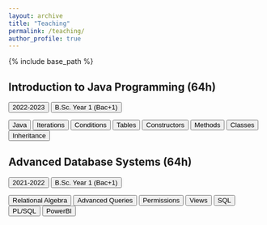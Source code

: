 ```yaml
---
layout: archive
title: "Teaching"
permalink: /teaching/
author_profile: true
---
```


{% include base_path %}

## Introduction to Java Programming (64h)
<button type="button" class="btn btn-default">2022-2023</button>
<button type="button" class="btn btn-primary">B.Sc. Year 1 (Bac+1)</button>

<button type="button" class="btn btn-secondary">Java</button>
<button type="button" class="btn btn-secondary">Iterations</button>
<button type="button" class="btn btn-secondary">Conditions</button>
<button type="button" class="btn btn-secondary">Tables</button>
<button type="button" class="btn btn-secondary">Constructors</button>
<button type="button" class="btn btn-secondary">Methods</button>
<button type="button" class="btn btn-secondary">Classes</button>
<button type="button" class="btn btn-secondary">Inheritance</button>

<!-- 
<dl>
  <dt><b>Academic Year</b></dt>
<dd>2022-2023</dd>
  <dt><b>Course Duration</b></dt>
<dd>64h</dd>
  <dt><b>Students</b></dt>
<dd>25 Bachelor Students</dd>
  <dt><b>Keywords</b></dt>
<dd>Java Language, Variables, Tables, Constructors, Methods, Iterations, Conditions, Classes, Inheritance</dd>
</dl>

<button name="button" onclick="http://www.google.com">B.Sc. Year 1 (Bac+1)</button>
<a><button name="button" style = "color: red" onclick="https://www.w3schools.com/CPP/cpp_math.asp">`cmath`on w3schools</button></a> -->

## Advanced Database Systems (64h)
<button type="button" class="btn btn-default">2021-2022</button>
<button type="button" class="btn btn-primary">B.Sc. Year 1 (Bac+1)</button>

<button type="button" class="btn btn-secondary">Relational Algebra</button>
<button type="button" class="btn btn-secondary">Advanced Queries</button>
<button type="button" class="btn btn-secondary">Permissions</button>
<button type="button" class="btn btn-secondary">Views</button>
<button type="button" class="btn btn-secondary">SQL</button>
<button type="button" class="btn btn-secondary">PL/SQL</button>
<button type="button" class="btn btn-secondary">PowerBI</button>

<!-- <dl>
  <dt><b>Academic Year</b></dt>
<dd>2021-2022</dd>
  <dt><b>Course Duration</b></dt>
<dd>64h</dd>
  <dt><b>Students</b></dt>
<dd>25 Bachelor Students</dd>
  <dt><b>Keywords</b></dt>
<dd>Relational Algebra, Advanced Queries, Permissions, Views, SQL, PL/SQL, PowerBI</dd>
</dl> -->
